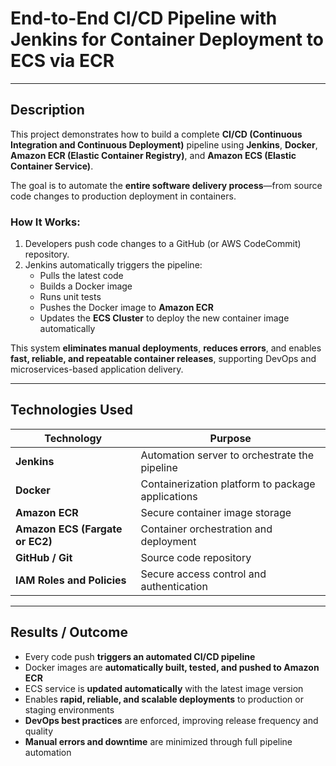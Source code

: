 # **End-to-End CI/CD Pipeline with Jenkins for Container Deployment to ECS via ECR**

---

## **Description**

This project demonstrates how to build a complete **CI/CD (Continuous Integration and Continuous Deployment)** pipeline using **Jenkins**, **Docker**, **Amazon ECR (Elastic Container Registry)**, and **Amazon ECS (Elastic Container Service)**.

The goal is to automate the **entire software delivery process**—from source code changes to production deployment in containers.

### How It Works:

1. Developers push code changes to a GitHub (or AWS CodeCommit) repository.  
2. Jenkins automatically triggers the pipeline:
   - Pulls the latest code  
   - Builds a Docker image  
   - Runs unit tests  
   - Pushes the Docker image to **Amazon ECR**  
   - Updates the **ECS Cluster** to deploy the new container image automatically  

This system **eliminates manual deployments**, **reduces errors**, and enables **fast, reliable, and repeatable container releases**, supporting DevOps and microservices-based application delivery.

---

## **Technologies Used**

| Technology              | Purpose                                             |
|-------------------------|-----------------------------------------------------|
| **Jenkins**             | Automation server to orchestrate the pipeline       |
| **Docker**              | Containerization platform to package applications   |
| **Amazon ECR**          | Secure container image storage                      |
| **Amazon ECS (Fargate or EC2)** | Container orchestration and deployment        |
| **GitHub / Git**        | Source code repository                              |
| **IAM Roles and Policies** | Secure access control and authentication         |

---

## **Results / Outcome**

- Every code push **triggers an automated CI/CD pipeline**  
- Docker images are **automatically built, tested, and pushed to Amazon ECR**  
- ECS service is **updated automatically** with the latest image version  
- Enables **rapid, reliable, and scalable deployments** to production or staging environments  
- **DevOps best practices** are enforced, improving release frequency and quality  
- **Manual errors and downtime** are minimized through full pipeline automation  
